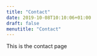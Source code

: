 ```yaml
---
title: "Contact"
date: 2019-10-08T10:10:06+01:00
draft: false
menutitle: "Contact"
---
```


This is the contact page
